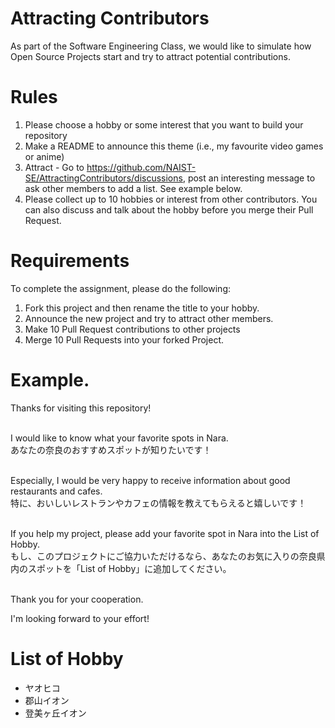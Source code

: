 # Attracting Contributors
As part of the Software Engineering Class, we would like to simulate how Open Source Projects start and try to attract potential contributions.

# Rules

1. Please choose a hobby or some interest that you want to build your repository
2. Make a README to announce this theme (i.e., my favourite video games or anime)
3. Attract - Go to https://github.com/NAIST-SE/AttractingContributors/discussions, post an interesting message to ask other members to add a list. See example below.
4. Please collect up to 10 hobbies or interest from other contributors. You can also discuss and talk about the hobby before you merge their Pull Request.

# Requirements
To complete the assignment, please do the following:
1. Fork this project and then rename the title to your hobby. 
2. Announce the new project and try to attract other members.
3. Make 10 Pull Request contributions to other projects
4. Merge 10 Pull Requests into your forked Project.

# Example. 
Thanks for visiting this repository!<br><br>

I would like to know what your favorite spots in Nara.<br>
あなたの奈良のおすすめスポットが知りたいです！
<br><br>

Especially, I would be very happy to receive information about good restaurants and cafes.<br>
特に、おいしいレストランやカフェの情報を教えてもらえると嬉しいです！
<br><br>

If you help my project, please add your favorite spot in Nara into the List of Hobby.<br>
もし、このプロジェクトにご協力いただけるなら、あなたのお気に入りの奈良県内のスポットを「List of Hobby」に追加してください。<br><br>

Thank you for your cooperation.<br>

I'm looking forward to your effort!


# List of Hobby
- ヤオヒコ
- 郡山イオン
- 登美ヶ丘イオン
